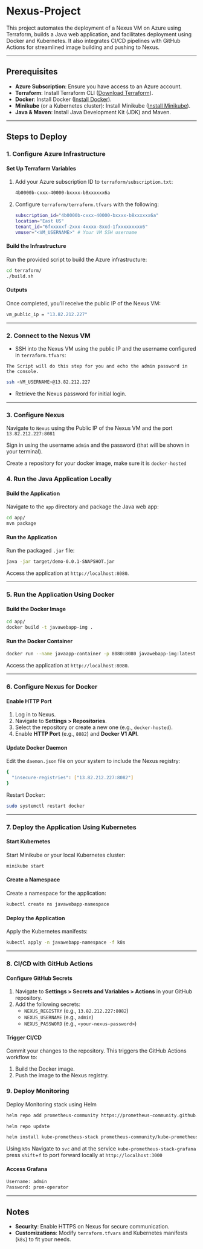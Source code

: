 # Nexus-Project

This project automates the deployment of a Nexus VM on Azure using Terraform, builds a Java web application, and facilitates deployment using Docker and Kubernetes. It also integrates CI/CD pipelines with GitHub Actions for streamlined image building and pushing to Nexus.

---

## Prerequisites

- **Azure Subscription**: Ensure you have access to an Azure account.
- **Terraform**: Install Terraform CLI ([Download Terraform](https://www.terraform.io/downloads)).
- **Docker**: Install Docker ([Install Docker](https://docs.docker.com/get-docker/)).
- **Minikube** (or a Kubernetes cluster): Install Minikube ([Install Minikube](https://minikube.sigs.k8s.io/docs/start/)).
- **Java & Maven**: Install Java Development Kit (JDK) and Maven.

---

## Steps to Deploy

### **1. Configure Azure Infrastructure**

#### **Set Up Terraform Variables**

1. Add your Azure subscription ID to `terraform/subscription.txt`:

   ```bash
   4b0000b-cxxx-40000-bxxxx-b8xxxxxx6a
   ```

2. Configure `terraform/terraform.tfvars` with the following:
   ```bash
   subscription_id="4b0000b-cxxx-40000-bxxxx-b8xxxxxx6a"
   location="East US"
   tenant_id="6fxxxxxf-2xxx-4xxxx-8xxd-1fxxxxxxxxx6"
   vmuser="<VM_USERNAME>" # Your VM SSH username
   ```

#### **Build the Infrastructure**

Run the provided script to build the Azure infrastructure:

```bash
cd terraform/
./build.sh
```

#### **Outputs**

Once completed, you’ll receive the public IP of the Nexus VM:

```bash
vm_public_ip = "13.82.212.227"
```

---

### **2. Connect to the Nexus VM**

- SSH into the Nexus VM using the public IP and the username configured in `terraform.tfvars`:

`The Script will do this step for you and echo the admin password in the console.`

```bash
ssh <VM_USERNAME>@13.82.212.227
```

- Retrieve the Nexus password for initial login.

---

### **3. Configure Nexus**

Navigate to `Nexus` using the Public IP of the Nexus VM and the port `13.82.212.227:8081`

Sign in using the username `admin` and the password (that will be shown in your terminal).

Create a repository for your docker image, make sure it is `docker-hosted`

### **4. Run the Java Application Locally**

#### **Build the Application**

Navigate to the `app` directory and package the Java web app:

```bash
cd app/
mvn package
```

#### **Run the Application**

Run the packaged `.jar` file:

```bash
java -jar target/demo-0.0.1-SNAPSHOT.jar
```

Access the application at `http://localhost:8080`.

---

### **5. Run the Application Using Docker**

#### **Build the Docker Image**

```bash
cd app/
docker build -t javawebapp-img .
```

#### **Run the Docker Container**

```bash
docker run --name javaapp-container -p 8080:8080 javawebapp-img:latest
```

Access the application at `http://localhost:8080`.

---

### **6. Configure Nexus for Docker**

#### **Enable HTTP Port**

1. Log in to Nexus.
2. Navigate to **Settings > Repositories**.
3. Select the repository or create a new one (e.g., `docker-hosted`).
4. Enable **HTTP Port** (e.g., `8082`) and **Docker V1 API**.

#### **Update Docker Daemon**

Edit the `daemon.json` file on your system to include the Nexus registry:

```bash
{
  "insecure-registries": ["13.82.212.227:8082"]
}
```

Restart Docker:

```bash
sudo systemctl restart docker
```

---

### **7. Deploy the Application Using Kubernetes**

#### **Start Kubernetes**

Start Minikube or your local Kubernetes cluster:

```bash
minikube start
```

#### **Create a Namespace**

Create a namespace for the application:

```bash
kubectl create ns javawebapp-namespace
```

#### **Deploy the Application**

Apply the Kubernetes manifests:

```bash
kubectl apply -n javawebapp-namespace -f k8s
```

---

### **8. CI/CD with GitHub Actions**

#### **Configure GitHub Secrets**

1. Navigate to **Settings > Secrets and Variables > Actions** in your GitHub repository.
2. Add the following secrets:
   - `NEXUS_REGISTRY` (e.g., `13.82.212.227:8082`)
   - `NEXUS_USERNAME` (e.g., `admin`)
   - `NEXUS_PASSWORD` (e.g., `<your-nexus-password>`)

#### **Trigger CI/CD**

Commit your changes to the repository. This triggers the GitHub Actions workflow to:

1. Build the Docker image.
2. Push the image to the Nexus registry.

### **9. Deploy Monitoring**

Deploy Monitoring stack using Helm

```bash
helm repo add prometheus-community https://prometheus-community.github.io/helm-charts

helm repo update

helm install kube-prometheus-stack prometheus-community/kube-prometheus-stack
```

Using `k9s` Navigate to `svc` and at the service `kube-prometheus-stack-grafana` press `shift`+`f` to port forward locally at `http://localhost:3000`

#### Access Grafana

```bash
Username: admin
Password: prom-operator
```

---

## Notes

- **Security**: Enable HTTPS on Nexus for secure communication.
- **Customizations**: Modify `terraform.tfvars` and Kubernetes manifests (`k8s`) to fit your needs.
